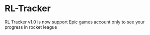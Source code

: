 # RL-Tracker
RL Tracker v1.0 is now support Epic games account only to see your progress in rocket league
